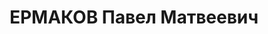 ---
title: ЕРМАКОВ Павел Матвеевич
description: 'Род. в 1888, Нижегородская губ., Кирилловский уезд, д. Гущино, русский.
  Проживал: Свердловская обл., Нижне-Тагильский р-н, п. Висим. "Союззолото", старатель

  Арестован 14.01.1937. Приговор: 04.05.1937 – ВМН. Расстрелян 04.05.1937'
---